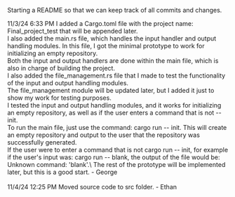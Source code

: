 Starting a README so that we can keep track of all commits and changes.

11/3/24 6:33 PM I added a Cargo.toml file with the project name: Final_project_test that will be appended later.\
I also added the main.rs file, which handles the input handler and output handling modules. In this file, I got the minimal prototype to work for initializing an empty repository.\
Both the input and output handlers are done within the main file, which is also in charge of building the project. \
I also added the file_management.rs file that I made to test the functionality of the input and output handling modules.\
The file_management module will be updated later, but I added it just to show my work for testing purposes. \
I tested the input and output handling modules, and it works for initializing an empty repository, as well as if the user enters a command that is not -- init.\
To run the main file, just use the command: cargo run -- init. This will create an empty repository and output to the user that the repository was successfully generated.\
If the user were to enter a command that is not cargo run -- init, for example if the user's input was: cargo run -- blank, the output of the file would be: Unknown command: 'blank'.\ 
The rest of the prototype will be implemented later, but this is a good start. - George \
\
11/4/24 12:25 PM Moved source code to src folder. - Ethan